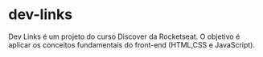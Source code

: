 # dev-links
Dev Links é um projeto do curso Discover da Rocketseat. O objetivo é aplicar os conceitos fundamentais do front-end (HTML,CSS e JavaScript).
